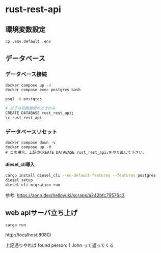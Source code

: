 # rust-rest-api

## 環境変数設定
```bash
cp .env.default .env
```

## データベース

### データベース接続
```bash
docker compose up -d
docker compose exec postgres bash

psql -U postgres

# 以下は初期接続のときのみ
CREATE DATABASE rust_rest_api;
\c rust_rest_api
```

### データベースリセット

```
docker compose down -v
docker compose up -d
# この場合、上記のCREATE DATABASE rust_rest_api;をやり直して下さい。
```

#### diesel_cli導入
```bash
cargo install diesel_cli --no-default-features --features postgres
diesel setup
diesel_cli migration run
```

参考: https://zenn.dev/helloyuki/scraps/a242bfc79576c3

## web apiサーバ立ち上げ
```bash
cargo run
```

http://localhost:8080/

上記通りやれば
found person: 1 John
って返ってくる
